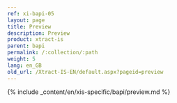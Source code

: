 ```yaml
---
ref: xi-bapi-05
layout: page
title: Preview
description: Preview
product: xtract-is
parent: bapi
permalink: /:collection/:path
weight: 5
lang: en_GB
old_url: /Xtract-IS-EN/default.aspx?pageid=preview
---
```

{% include _content/en/xis-specific/bapi/preview.md %}
